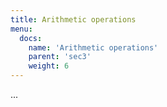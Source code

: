 ```yaml
---
title: Arithmetic operations
menu:
  docs:
    name: 'Arithmetic operations'
    parent: 'sec3'
    weight: 6
---
```

...
